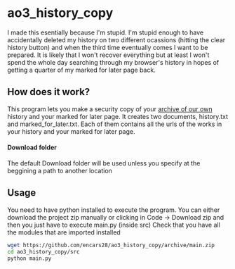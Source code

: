 # ao3_history_copy

I made this esentially because I'm stupid. I'm stupid enough to have accidentally deleted my history on two different ocassions (hitting the clear history button) and when the third time eventually comes I want to be prepared. It is likely that I won't recover everything but at least I won't spend the whole day searching through my browser's history in hopes of getting a quarter of my marked for later page back.

## How does it work?

This program lets you make a security copy of your <a href="https://archiveofourown.org">archive of our own</a> history and your marked for later page. It creates two documents, history.txt and marked_for_later.txt. Each of them contains all the urls of the works in your history and your marked for later page. 

#### Download folder

The default Download folder will be used unless you specify at the beggining a path to another location

## Usage

You need to have python installed to execute the program. You can either download the project zip manually or clicking in Code -> Download zip and then you just have to execute main.py (inside src)
Check that you have all the modules that are imported installed

```bash
wget https://github.com/encars28/ao3_history_copy/archive/main.zip
cd ao3_history_copy/src
python main.py
```


